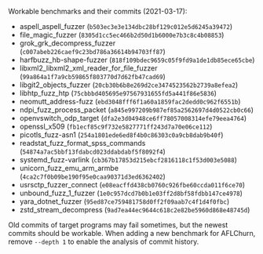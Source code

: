 Workable benchmarks and their commits (2021-03-17):

- aspell_aspell_fuzzer (`b503ec3e3e134dbc28bf129c012e5d6245a39472`)
- file_magic_fuzzer (`8305d1cc5ec466b2d50d1b6000e7b3c8c4b08853`)
- grok_grk_decompress_fuzzer (`c007abeb226caef9c23bd786a36614b94703ff87`)
- harfbuzz_hb-shape-fuzzer (`818f109bdec9659c05f9fd9a1de1db85ece65cbe`)
- libxml2_libxml2_xml_reader_for_file_fuzzer (`99a864a1f7a9cb59865f803770d7d62fb47cad69`)
- libgit2_objects_fuzzer (`20cb30b6b8e269d2ce3474523562b2739a8efea2`)
- libhtp_fuzz_htp (`75cbbbd405695e97567931655fd5a441f86e5836`)
- neomutt_address-fuzz (`ebd3048fff6f1a60a1859fac2dedd0c962f6551b`)
- ndpi_fuzz_process_packet (`a845e997209b987ef85a2562697d4d0522cb0c66`)
- openvswitch_odp_target (`dfa2e3d04948ce6ff78057008314efe79eea4764`)
- openssl_x509 (`fb1ecf85c9f732e5827771ff243d7a70e06ce112`)
- picotls_fuzz-asn1 (`254a1801ede6ed8f4b0c86303c0a9cb8dab9b40f`)
- readstat_fuzz_format_spss_commands (`54874a7ac5bbf13fdabcd023ddabdabf5f8092f4`)
- systemd_fuzz-varlink (`cb367b17853d215ebcf2816118c1f53d003e5088`)
- unicorn_fuzz_emu_arm_armbe (`4ca2c7f0b09be190f95e0caa90371d3ed6362402`)
- usrsctp_fuzzer_connect (`e08eacffd438cb0760c926fbe60ccda011f6ce70`)
- unbound_fuzz_1_fuzzer (`1e0c957dcd7b0b1e03ff2d8bf58fdbb147ce4978`)
- yara_dotnet_fuzzer (`95ed87ce759481758d0ff2f09aab7c4f1d4f0fbc`)
- zstd_stream_decompress (`9ad7ea44ec9644c618c2e82be5960d868e48745d`)

Old commits of target programs may fail sometimes, but the newest commits should be workable.
When adding a new benchmark for AFLChurn, remove `--depth 1` to enable the analysis of commit history.
